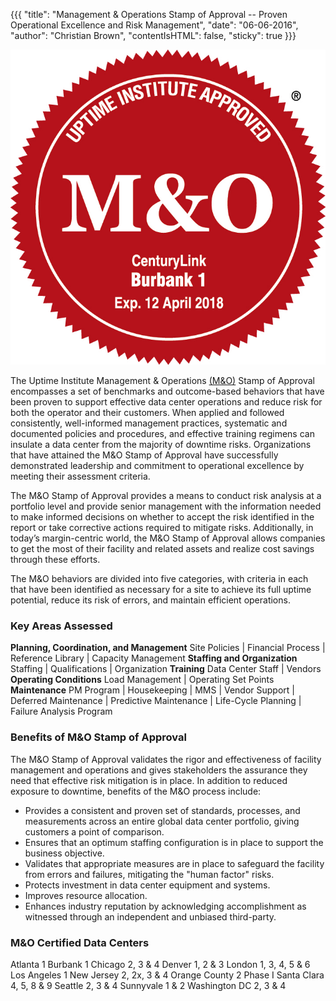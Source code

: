 {{{
  "title": "Management & Operations Stamp of Approval -- Proven Operational Excellence and Risk Management",
  "date": "06-06-2016",
  "author": "Christian Brown",
  "contentIsHTML": false,
  "sticky": true
}}}

![M&O Seal](../images/m-and-o-stamp.jpg)

The Uptime Institute Management & Operations [(M&O)](//www.ctl.io/compliance/management-operations-stamp-of-approval/) Stamp of Approval encompasses a set of benchmarks and outcome-based behaviors that have been proven to support effective data center operations and reduce risk for both the operator and their customers. When applied and followed consistently, well-informed management practices, systematic and documented policies and procedures, and effective training regimens can insulate a data center from the majority of downtime risks. Organizations that have attained the M&O Stamp of Approval have successfully demonstrated leadership and commitment to operational excellence by meeting their assessment criteria.

The M&O Stamp of Approval provides a means to conduct risk analysis at a portfolio level and provide senior management with the information needed to make informed decisions on whether to accept the risk identified in the report or take corrective actions required to mitigate risks. Additionally, in today’s margin-centric world, the M&O Stamp of Approval allows companies to get the most of their facility and related assets and realize cost savings through these efforts.

The M&O behaviors are divided into five categories, with criteria in each that have been identified as necessary for a site to achieve its full uptime potential, reduce its risk of errors, and maintain efficient operations.

### Key Areas Assessed

**Planning, Coordination, and Management**
Site Policies | Financial Process | Reference Library | Capacity Management
**Staffing and Organization**
Staffing | Qualifications | Organization
**Training**
Data Center Staff | Vendors
**Operating Conditions**
Load Management | Operating Set Points
**Maintenance**
PM Program | Housekeeping | MMS | Vendor Support | Deferred Maintenance | Predictive Maintenance | Life-Cycle Planning | Failure Analysis Program

### Benefits of M&O Stamp of Approval

The M&O Stamp of Approval validates the rigor and effectiveness of facility management and operations and gives stakeholders the assurance they need that effective risk mitigation is in place. In addition to reduced exposure to downtime, benefits of the M&O process include:

* Provides a consistent and proven set of standards, processes, and measurements across an entire global data center portfolio, giving customers a point of comparison.
* Ensures that an optimum staffing configuration is in place to support the business objective.
* Validates that appropriate measures are in place to safeguard the facility from errors and failures, mitigating the "human factor" risks.
* Protects investment in data center equipment and systems.
* Improves resource allocation.
* Enhances industry reputation by acknowledging accomplishment as witnessed through an independent and unbiased third-party.

### M&O Certified Data Centers

Atlanta 1
Burbank 1
Chicago 2, 3 & 4
Denver 1, 2 & 3
London 1, 3, 4, 5 & 6
Los Angeles 1
New Jersey 2, 2x, 3 & 4
Orange County 2 Phase I
Santa Clara 4, 5, 8 & 9
Seattle 2, 3 & 4
Sunnyvale 1 & 2
Washington DC 2, 3 & 4
